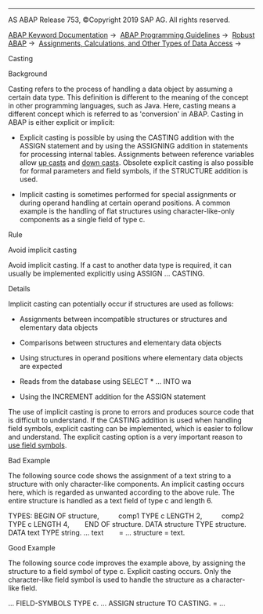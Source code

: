   

* * *

AS ABAP Release 753, ©Copyright 2019 SAP AG. All rights reserved.

[ABAP Keyword Documentation](https://help.sap.com/doc/abapdocu_753_index_htm/7.53/en-US/abenabap.htm) →  [ABAP Programming Guidelines](https://help.sap.com/doc/abapdocu_753_index_htm/7.53/en-US/abenabap_pgl.htm) →  [Robust ABAP](https://help.sap.com/doc/abapdocu_753_index_htm/7.53/en-US/abenrobust_abap_guidl.htm) →  [Assignments, Calculations, and Other Types of Data Access](https://help.sap.com/doc/abapdocu_753_index_htm/7.53/en-US/abenassignment_access_guidl.htm) → 

Casting

Background

Casting refers to the process of handling a data object by assuming a certain data type. This definition is different to the meaning of the concept in other programming languages, such as Java. Here, casting means a different concept which is referred to as 'conversion' in ABAP. Casting in ABAP is either explicit or implicit:

-   Explicit casting is possible by using the CASTING addition with the ASSIGN statement and by using the ASSIGNING addition in statements for processing internal tables. Assignments between reference variables allow [up casts](https://help.sap.com/doc/abapdocu_753_index_htm/7.53/en-US/abenup_cast_glosry.htm "Glossary Entry") and [down casts](https://help.sap.com/doc/abapdocu_753_index_htm/7.53/en-US/abendown_cast_glosry.htm "Glossary Entry"). Obsolete explicit casting is also possible for formal parameters and field symbols, if the STRUCTURE addition is used.

-   Implicit casting is sometimes performed for special assignments or during operand handling at certain operand positions. A common example is the handling of flat structures using character-like-only components as a single field of type c.

Rule

Avoid implicit casting

Avoid implicit casting. If a cast to another data type is required, it can usually be implemented explicitly using ASSIGN ... CASTING.

Details

Implicit casting can potentially occur if structures are used as follows:

-   Assignments between incompatible structures or structures and elementary data objects

-   Comparisons between structures and elementary data objects

-   Using structures in operand positions where elementary data objects are expected

-   Reads from the database using SELECT \* ... INTO wa

-   Using the INCREMENT addition for the ASSIGN statement

The use of implicit casting is prone to errors and produces source code that is difficult to understand. If the CASTING addition is used when handling field symbols, explicit casting can be implemented, which is easier to follow and understand. The explicit casting option is a very important reason to [use field symbols](https://help.sap.com/doc/abapdocu_753_index_htm/7.53/en-US/abendyn_access_data_obj_guidl.htm "Guideline").

Bad Example

The following source code shows the assignment of a text string to a structure with only character-like components. An implicit casting occurs here, which is regarded as unwanted according to the above rule. The entire structure is handled as a text field of type c and length 6.

TYPES: BEGIN OF structure,
         comp1 TYPE c LENGTH 2,
         comp2 TYPE c LENGTH 4,
       END OF structure.
DATA structure TYPE structure.
DATA text TYPE string.
...
text        = ...
structure = text.

Good Example

The following source code improves the example above, by assigning the structure to a field symbol of type c. Explicit casting occurs. Only the character-like field symbol is used to handle the structure as a character-like field.

...
FIELD-SYMBOLS <text> TYPE c.
...
ASSIGN structure TO <text> CASTING.
<text> = ...